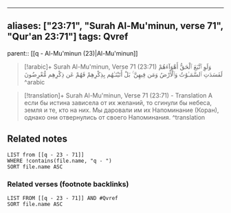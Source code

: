 
---
aliases: ["23:71", "Surah Al-Mu'minun, verse 71", "Qur'an 23:71"]
tags: Qvref
---

parent:: [[q - Al-Mu'minun (23)|Al-Mu'minun]]

> [!arabic]+ Surah Al-Mu'minun, Verse 71 (23:71)
> <span class="quran-arabic">وَلَوِ ٱتَّبَعَ ٱلْحَقُّ أَهْوَآءَهُمْ لَفَسَدَتِ ٱلسَّمَـٰوَٰتُ وَٱلْأَرْضُ وَمَن فِيهِنَّ ۚ بَلْ أَتَيْنَـٰهُم بِذِكْرِهِمْ فَهُمْ عَن ذِكْرِهِم مُّعْرِضُونَ</span>
^arabic

> [!translation]+ Surah Al-Mu'minun, Verse 71 (23:71) - Translation
> А если бы истина зависела от их желаний, то сгинули бы небеса, земля и те, кто на них. Мы даровали им их Напоминание (Коран), однако они отвернулись от своего Напоминания.
^translation



## Related notes
```dataview
LIST from [[q - 23 - 71]]
WHERE !contains(file.name, "q - ")
SORT file.name ASC
```

### Related verses (footnote backlinks)
```dataview
LIST FROM [[q - 23 - 71]] AND #Qvref
SORT file.name ASC
```

